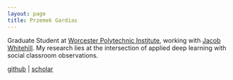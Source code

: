 ```yaml
---
layout: page
title: Przemek Gardias
---
```


Graduate Student at [Worcester Polytechnic Institute](https://web.cs.wpi.edu/), working with [Jacob Whitehill](https://users.wpi.edu/~jrwhitehill/). My research lies at the intersection of applied deep learning with social classroom observations.

[github](https://github.com/pgardias) \| [scholar](https://scholar.google.com/citations?user=LpoiVbkAAAAJ) 
